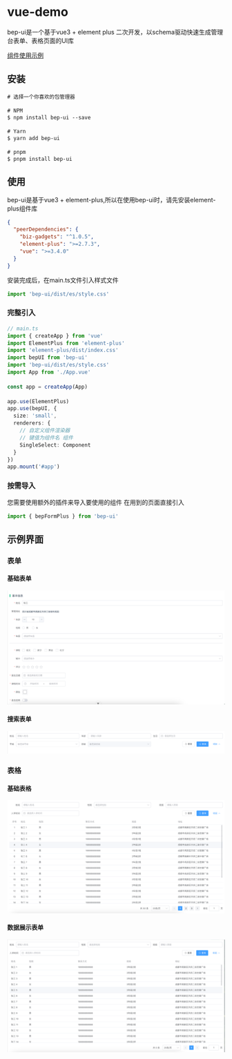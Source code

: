 # vue-demo

bep-ui是一个基于vue3 + element plus 二次开发，以schema驱动快速生成管理台表单、表格页面的UI库

[组件使用示例](https://fernabby.github.io/vue-demo/#/examples/form/base)

## 安装

```shell
# 选择一个你喜欢的包管理器

# NPM
$ npm install bep-ui --save

# Yarn
$ yarn add bep-ui

# pnpm
$ pnpm install bep-ui
```

## 使用

bep-ui是基于vue3 + element-plus,所以在使用bep-ui时，请先安装element-plus组件库

```json
{
  "peerDependencies": {
    "biz-gadgets": "^1.0.5",
    "element-plus": ">=2.7.3",
    "vue": ">=3.4.0"
  }
}
```

安装完成后，在main.ts文件引入样式文件

```typescript
import 'bep-ui/dist/es/style.css'
```

### 完整引入

```typescript
// main.ts
import { createApp } from 'vue'
import ElementPlus from 'element-plus'
import 'element-plus/dist/index.css'
import bepUI from 'bep-ui'
import 'bep-ui/dist/es/style.css'
import App from './App.vue'

const app = createApp(App)

app.use(ElementPlus)
app.use(bepUI, {
  size: 'small',
  renderers: {
    // 自定义组件渲染器
    // 键值为组件名 组件
    SingleSelect: Component
  }
})
app.mount('#app')
```

### 按需导入

您需要使用额外的插件来导入要使用的组件
在用到的页面直接引入

```typescript
import { bepFormPlus } from 'bep-ui'
```

## 示例界面

### 表单

#### 基础表单

![基础表单](./public/sources/base-form.png)

#### 搜索表单

![搜索表单](./public/sources/search-form.png)

### 表格

#### 基础表格

![基础表格](./public/sources/base-table.png)

#### 数据展示表单

![数据展示表格](./public/sources/data-table.png)
